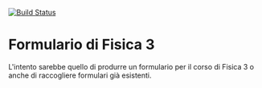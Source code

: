 [![Build Status](https://travis-ci.org/snsmathlessons/Fisica3.svg?branch=master)](https://travis-ci.org/snsmathlessons/Fisica3/)

# Formulario di Fisica 3

L'intento sarebbe quello di produrre un formulario per il corso di
Fisica 3 o anche di raccogliere formulari già esistenti.

